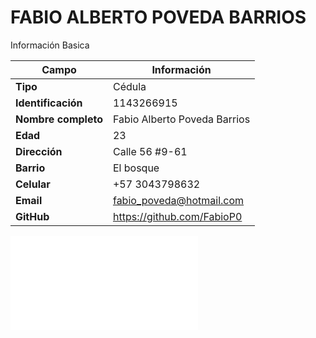 # FABIO ALBERTO POVEDA BARRIOS
Información Basica

| Campo | Información |
| --- | --- |
| **Tipo** | Cédula |
| **Identificación** | 1143266915 |
| **Nombre completo** | Fabio Alberto Poveda Barrios |
| **Edad** | 23 |
| **Dirección** | Calle 56 #9-61 |
| **Barrio** | El bosque |
| **Celular** | +57 3043798632 |
| **Email** | fabio_poveda@hotmail.com |
| **GitHub** | https://github.com/FabioP0 |

![Ver ejercicio](/fabio_poveda/ciclo_while/README.MD)